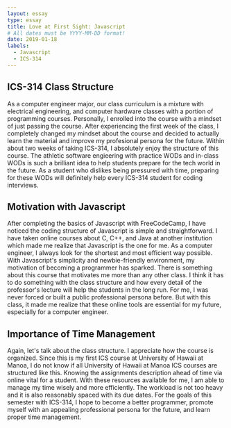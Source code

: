 ```yaml
---
layout: essay
type: essay
title: Love at First Sight: Javascript
# All dates must be YYYY-MM-DD format!
date: 2019-01-18
labels:
  - Javascript
  - ICS-314
---
```


## ICS-314 Class Structure

As a computer engineer major, our class curriculum is a mixture with electrical engineering, and computer hardware classes with a portion of programming courses. Personally, I enrolled into the course with a mindset of just passing the course. After experiencing the first week of the class, I completely changed my mindset about the course and decided to actually learn the material and improve my profesional persona for the future. Within about two weeks of taking ICS-314, I absolutely enjoy the structure of this course. The athletic software engieering with practice WODs and in-class WODs is such a brilliant idea to help students prepare for the tech world in the future. As a student who dislikes being pressured with time, preparing for these WODs will definitely help every ICS-314 student for coding interviews.

## Motivation with Javascript

After completing the basics of Javascript with FreeCodeCamp, I have noticed the coding structure of Javascript is simple and straightforward. I have taken online courses about C, C++, and Java at another institution which made me realize that Javascript is the one for me. As a computer engineer, I always look for the shortest and most efficient way possible. With Javascript's simplicity and newbie-friendly environment, my motivation of becoming a programmer has sparked. There is something about this course that motivates me more than any other class. I think it has to do something with the class structure and how every detail of the professor's lecture will help the students in the long run. For me, I was never forced or built a public professional persona before. But with this class, it made me realize that these online tools are essential for my future, especially for a computer engineer.

## Importance of Time Management

Again, let's talk about the class structure. I appreciate how the course is organized. Since this is my first ICS course at University of Hawaii at Manoa, I do not know if all University of Hawaii at Manoa ICS courses are structured like this. Knowing the assignments description ahead of time via online vital for a student. With these resources available for me, I am able to manage my time wisely and more efficiently. The workload is not too heavy and it is also reasonably spaced with its due dates. For the goals of this semester with ICS-314, I hope to become a better programmer, promote myself with an appealing professional persona for the future, and learn proper time management.
